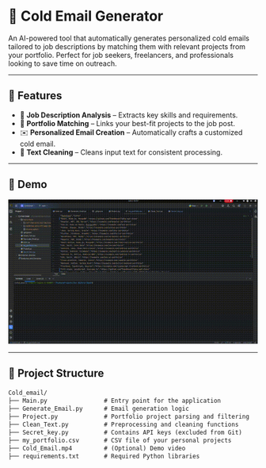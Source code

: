 # 🧊 Cold Email Generator

An AI-powered tool that automatically generates personalized cold emails tailored to job descriptions by matching them with relevant projects from your portfolio. Perfect for job seekers, freelancers, and professionals looking to save time on outreach.

---

## 📌 Features

- 📝 **Job Description Analysis** – Extracts key skills and requirements.
- 🔗 **Portfolio Matching** – Links your best-fit projects to the job post.
- ✉️ **Personalized Email Creation** – Automatically crafts a customized cold email.
- 🧹 **Text Cleaning** – Cleans input text for consistent processing.

---

## 🎥 Demo

![Demo Video](./output.gif)






---

## 📂 Project Structure

```plaintext
Cold_email/
├── Main.py                # Entry point for the application
├── Generate_Email.py      # Email generation logic
├── Project.py             # Portfolio project parsing and filtering
├── Clean_Text.py          # Preprocessing and cleaning functions
├── Secret_key.py          # Contains API keys (excluded from Git)
├── my_portfolio.csv       # CSV file of your personal projects
├── Cold_Email.mp4         # (Optional) Demo video
├── requirements.txt       # Required Python libraries
